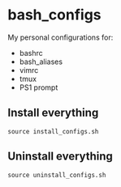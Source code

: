 # bash_configs

My personal configurations for:
 - bashrc
 - bash_aliases
 - vimrc
 - tmux
 - PS1 prompt

## Install everything
    source install_configs.sh
    
## Uninstall everything
    source uninstall_configs.sh
